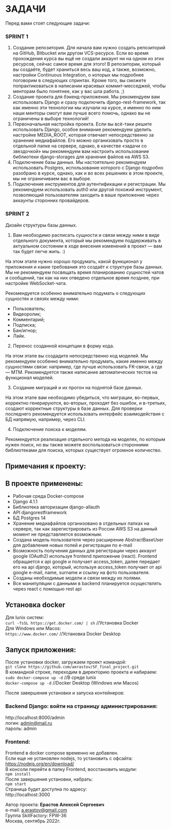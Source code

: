 # ЗАДАЧИ

Перед вами стоят следующие задачи:

### SPRINT 1
1. Создание репозитория.
Для начала вам нужно создать репозиторий на GitHub, Bitbucket или другом VCS-ресурсе. Если во время прохождения курса 
вы ещё не создали аккаунт ни на одном из этих ресурсов, сейчас самое время для этого! В репозитории, который вы создаёте, 
будет храниться весь ваш код, а также, возможно, настройки Continuous Integration, о которых мы подробнее поговорим в 
следующих спринтах. Кроме того, вы сможете попрактиковаться в написании красивых коммит-месседжей, чтобы менторам было 
понятнее, как у вас шла работа. ;)
2. Создание проекта для бэкенд-приложения.
Мы рекомендуем вам использовать Django и сразу подключить django-rest-framework, так как именно эти технологии мы изучали 
на курсе, и именно по ним наши менторы смогут вам лучше всего помочь, однако вы не ограничены в выборе технологий!
3. Первоначальная настройка проекта.
Если вы всё-таки решите использовать Django, особое внимание рекомендуем уделить настройке MEDIA_ROOT, которая отвечает 
непосредственно за хранение медиафайлов. Его можно организовать просто в отдельной папке на сервере, однако, в качестве 
«задачи со звездочкой» мы рекомендуем вам настроить использование библиотеки django-storages для хранения файлов на AWS S3. 
4. Подключение базы данных.
Мы настоятельно рекомендуем использовать Postgres, использование которого с Django подробно разобрано в курсе, однако, 
как и во всех решениях в этом проекте, мы не ограничиваем вас в выборе. 
5. Подключение инструментов для аутентификации и регистрации.
Мы рекомендуем использовать auth0 или другой похожий инструмент, позволяющий пользователям заходить в ваше приложение 
через аккаунты сторонних провайдеров.

### SPRINT 2
Дизайн структуры базы данных.

1. Вам необходимо расписать сущности и связи между ними в виде отдельного документа, который мы рекомендуем поддерживать 
в актуальном состоянии в ходе внесения изменений в проект — вам так будет легче жить. :)

На этом этапе нужно хорошо продумать, какой функционал у приложения и какие требования это создаёт к структуре базы 
данных. Мы не рекомендуем посвящать время планированию сущностей чатов и сообщений, так как на них отведено отдельное 
время позднее, при настройке WebSocket-чата.

Рекомендуется особенно внимательно подумать о следующих сущностях и связях между ними:
- Пользователь; 
- Видеоролик;  
- Комментарий; 
- Подписка; 
- Бан/игнор; 
- Лайк.

2. Перенос созданной концепции в форму кода.

На этом этапе вы создадите непосредственно код моделей. Мы рекомендуем особенно внимательно продумать, какие именно 
между сущностями связи: например, где лучше использовать FK-связи, а где — MTM. Рекомендуется также написание 
автоматических тестов на функционал моделей.

3. Создание миграций и их прогон на поднятой базе данных.

На этом этапе вам необходимо убедиться, что миграции, во-первых, корректно генерируются, во-вторых, проходят без ошибок,
и в-третьих, создают корректные структуры в базе данных. Для проверки последнего рекомендуется использовать интерфейс 
взаимодействия с БД напрямую, например, через CLI.

4. Подключение поиска к моделям.

Рекомендуется реализация отдельного метода на моделях, по которым нужен поиск, но вы также можете воспользоваться 
сторонними библиотеками для поиска, которых существует огромное количество.


## Примечания к проекту:
## В проекте применены:
- Рабочая среда Docker-compose
- Django 4.1.1
- Библиотека авторизации django-allauth
- API djangorestframework
- БД Postgres 14
- Хранение медиафайлов организовано в отдельных папках на сервере, так как зарегистрировать из России AWS S3 на
данный момент не представляется возможным. 
- Создана модель пользователя через расширение AbstractBaseUser для добавления новых полей и регистрации по e-mail
- Возможность получения данных для регистрации через аккаунт google (OAuth2) используя frontend приложение (react). 
Frontend обращается к api google и получает access_token, далее передает его на api django, который, используя
access_token получает от api google e-mail, name, surname и ссылку на фото пользователя.
- Созданы необходимые модели и связи между их полями.
- Все манипуляции с данными в backend планируется осуществлять через react с помощью rest api



## Установка docker
Для lunix систем:   
```curl -fsSL https://get.docker.com/ | sh``` //Установка Docker  
Для Windows или Macos:  
```https://www.docker.com/``` //Установка Docker Desktop  

## Запуск приложения:  
После установки docker, загружаем проект командой:  
`git clone https://github.com/aerastov/SF_final_project.git`  
В командной строке, переходим в директорию проекта и набираем:  
`sudo docker-compose up -d`  //В среде lunix  
`docker-compose up -d` //Docker Desktop (Windows или Macos)

После завершения установки и запуска контейнеров:

### Backend Django: войти на страницу администрирования:  
http://localhost:8000/admin  
логин: admin@mail.ru  
пароль: admin

### Frontend:
Frontend в docker compose временно не добавлен.  
Если еще не установлен nodejs, то установить с офсайта:  
https://nodejs.org/en/download/  
В консоли перейти в папку Frontend, восстановить модули:  
`npm install`  
После завершения установки, набрать:  
`npm start`  
Страница будет доступна по адресу:  
http://localhost:3000




Автор проекта: **Ерастов Алексей Сергеевич**  
e-mail: a.erastov@gmail.com  
Группа SkillFactory: FPW-36  
Москва, сентябрь 2022г.

















<!--
python manage.py createsuperuser
venv\Scripts\activate
python manage.py startapp myapp
pip freeze > requirements.txt
python -m pip install --upgrade pip
python manage.py runserver

pip install django
pip install djangorestframework
pip install django-cors-headers //для обработки запросов с разных доменов
pip install psycopg2-binary
pip install requests
pip install django-phonenumber-field[phonenumbers]
pip install Pillow //для работы с ImageField

-->